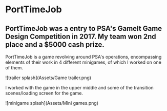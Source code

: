 # PortTimeJob

## PortTimeJob was a entry to PSA's GameIt Game Design Competition in 2017. My team won 2nd place and a $5000 cash prize. 

PortTimeJob is a game revolving around PSA's operations, encompassing elements of their work in 4 different minigames, of which I worked on one of them. 

![trailer splash](Assets/Game trailer.png)

I worked with the game in the upper middle and some of the transition scenes/loading screen for the game. 

![minigame splash](Assets/Mini games.png)
